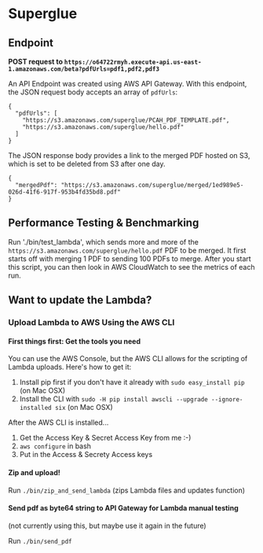 # Superglue

## Endpoint

**POST request to `https://o64722rmyh.execute-api.us-east-1.amazonaws.com/beta?pdfUrls=pdf1,pdf2,pdf3`**

An API Endpoint was created using AWS API Gateway. With this endpoint, the JSON request body accepts an array of `pdfUrls`:

```
{
  "pdfUrls": [
    "https://s3.amazonaws.com/superglue/PCAH_PDF_TEMPLATE.pdf",
    "https://s3.amazonaws.com/superglue/hello.pdf"
  ]
}
```

The JSON response body provides a link to the merged PDF hosted on S3, which is set to be deleted from S3 after one day.

```
{
  "mergedPdf": "https://s3.amazonaws.com/superglue/merged/1ed989e5-026d-41f6-917f-953b4fd35bd8.pdf"
}
```

## Performance Testing & Benchmarking

Run './bin/test_lambda', which sends more and more of the `https://s3.amazonaws.com/superglue/hello.pdf` PDF to be merged. It first starts off with merging 1 PDF to sending 100 PDFs to merge. After you start this script, you can then look in AWS CloudWatch to see the metrics of each run.

## Want to update the Lambda?

### Upload Lambda to AWS Using the AWS CLI

#### First things first: Get the tools you need

You can use the AWS Console, but the AWS CLI allows for the scripting of Lambda uploads. Here's how to get it:

1. Install pip first if you don't have it already with `sudo easy_install pip` (on Mac OSX)
2. Install the CLI with `sudo -H pip install awscli --upgrade --ignore-installed six` (on Mac OSX)

After the AWS CLI is installed...

1. Get the Access Key & Secret Access Key from me :-)
2. `aws configure` in bash
3. Put in the Access & Secrety Access keys

#### Zip and upload!

Run `./bin/zip_and_send_lambda` (zips Lambda files and updates function)

#### Send pdf as byte64 string to API Gateway for Lambda manual testing

(not currently using this, but maybe use it again in the future)

Run `./bin/send_pdf`
